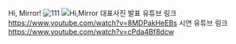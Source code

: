 Hi, Mirror!
![111](https://user-images.githubusercontent.com/94155642/211142434-d2e59289-2e98-4f44-8015-b9238b5f49c6.PNG)
![Hi,Mirror 대표사진](https://user-images.githubusercontent.com/94155642/211142471-0456080d-7d3c-43f1-a097-60f13a68a09a.jpg)
발표 유튜브 링크 https://www.youtube.com/watch?v=8MDPakHeEBs
시연 유튜브 링크 https://www.youtube.com/watch?v=cPda4Bf8dcw
